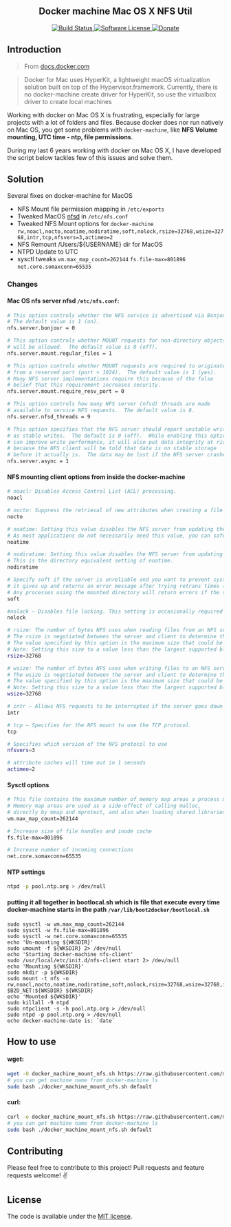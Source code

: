 
<p align="center">
  <h2 align="center">Docker machine Mac OS X NFS Util</h2>
  <p align="center">
    <a href="https://app.bitrise.io/app/108f6546a2dabcdd">
      <img src="https://app.bitrise.io/app/108f6546a2dabcdd/status.svg?token=FlpOj4XIGhpmVvJNIpfxOg&branch=master" alt="Build Status">
    </a>
    <a href="LICENSE.md">
      <img src="https://img.shields.io/badge/license-MIT-brightgreen.svg?style=flat-square" alt="Software License">
    </a>
    <a href="https://www.paypal.me/meabed">
      <img src="https://img.shields.io/badge/paypal-donate-179BD7.svg?style=flat-squares" alt="Donate">
    </a>
  </p>
</p>


## Introduction
> From [docs.docker.com](https://docs.docker.com/machine/get-started/)

> Docker for Mac uses HyperKit, a lightweight macOS virtualization solution built on top of the Hypervisor.framework.
> Currently, there is no docker-machine create driver for HyperKit, so use the virtualbox driver to create local machines
 

Working with docker on Mac OS X is frustrating, especially for large projects with a lot of folders and files.
Because docker does nor run natively on Mac OS, you get some problems with `docker-machine`, like **NFS Volume mounting, UTC time - ntp, file permissions**. 

During my last 6 years working with docker on Mac OS X, I have developed the script below tackles few of this issues and solve them.

## Solution
Several fixes on docker-machine for MacOS
- NFS Mount file permission mapping in `/etc/exports`
- Tweaked MacOS [nfsd](http://www.manpagez.com/man/5/nfs/) in `/etc/nfs.conf`
- Tweaked NFS Mount options for `docker-machine` `rw,noacl,nocto,noatime,nodiratime,soft,nolock,rsize=32768,wsize=32768,intr,tcp,nfsvers=3,actimeo=2`
- NFS Remount /Users/${USERNAME} dir for MacOS
- NTPD Update to UTC
- sysctl tweaks `vm.max_map_count=262144` `fs.file-max=801896` `net.core.somaxconn=65535`

### Changes

#### Mac OS nfs server nfsd `/etc/nfs.conf`:
```bash
# This option controls whether the NFS service is advertised via Bonjour.
# The default value is 1 (on).
nfs.server.bonjour = 0

# This option controls whether MOUNT requests for non-directory objects
# will be allowed.  The default value is 0 (off).
nfs.server.mount.regular_files = 1

# This option controls whether MOUNT requests are required to originate
# from a reserved port (port < 1024).  The default value is 1 (yes).
# Many NFS server implementations require this because of the false
# belief that this requirement increases security.
nfs.server.mount.require_resv_port = 0

# This option controls how many NFS server (nfsd) threads are made
# available to service NFS requests.  The default value is 8.
nfs.server.nfsd_threads = 9

# This option specifies that the NFS server should report unstable writes
# as stable writes.  The default is 0 (off).  While enabling this option
# can improve write performance, it will also put data integrity at risk
# because the NFS client will be told that data is on stable storage
# before it actually is.  The data may be lost if the NFS server crashes.
nfs.server.async = 1
```

#### NFS mounting client options from inside the docker-machine
```bash
# noacl: Disables Access Control List (ACL) processing.
noacl

# nocto: Suppress the retrieval of new attributes when creating a file
nocto

# noatime: Setting this value disables the NFS server from updating the inodes access time.
# As most applications do not necessarily need this value, you can safely disable this updating.
noatime

# nodiratime: Setting this value disables the NFS server from updating the directory access time. 
# This is the directory equivalent setting of noatime.
nodiratime

# Specify soft if the server is unreliable and you want to prevent systems from hanging when the server is down. When NFS tries to access a soft-mounted directory, 
# it gives up and returns an error message after trying retrans times (see the retrans option, later). 
# Any processes using the mounted directory will return errors if the server goes down.
soft

#nolock — Disables file locking. This setting is occasionally required when connecting to older NFS servers.
nolock

# rsize: The number of bytes NFS uses when reading files from an NFS server.
# The rsize is negotiated between the server and client to determine the largest block size that both can support. 
# The value specified by this option is the maximum size that could be used; however, the actual size used may be smaller. 
# Note: Setting this size to a value less than the largest supported block size will adversely affect performance.
rsize=32768

# wsize: The number of bytes NFS uses when writing files to an NFS server. 
# The wsize is negotiated between the server and client to determine the largest block size that both can support. 
# The value specified by this option is the maximum size that could be used; however, the actual size used may be smaller. 
# Note: Setting this size to a value less than the largest supported block size will adversely affect performance.
wsize=32768

# intr — Allows NFS requests to be interrupted if the server goes down or cannot be reached.
intr

# tcp — Specifies for the NFS mount to use the TCP protocol.
tcp

# Specifies which version of the NFS protocol to use
nfsvers=3

# attribute caches will time out in 1 seconds
actimeo=2

```
#### Sysctl options
```bash
# This file contains the maximum number of memory map areas a process may have.
# Memory map areas are used as a side-effect of calling malloc, 
# directly by mmap and mprotect, and also when loading shared libraries.
vm.max_map_count=262144

# Increase size of file handles and inode cache
fs.file-max=801896

# Increase number of incoming connections
net.core.somaxconn=65535
```
#### NTP settings
```bash
ntpd -p pool.ntp.org > /dev/null
```

#### putting it all together in bootlocal.sh which is file that execute every time docker-machine starts in the path `/var/lib/boot2docker/bootlocal.sh`
```
sudo sysctl -w vm.max_map_count=262144
sudo sysctl -w fs.file-max=801896
sudo sysctl -w net.core.somaxconn=65535
echo 'Un-mounting ${WKSDIR}'
sudo umount -f ${WKSDIR} 2> /dev/null
echo 'Starting docker-machine nfs-client'
sudo /usr/local/etc/init.d/nfs-client start 2> /dev/null
echo 'Mounting ${WKSDIR}'
sudo mkdir -p ${WKSDIR}
sudo mount -t nfs -o rw,noacl,nocto,noatime,nodiratime,soft,nolock,rsize=32768,wsize=32768,intr,tcp,nfsvers=3,actimeo=2 $B2D_NET:${WKSDIR} ${WKSDIR}
echo 'Mounted ${WKSDIR}'
sudo killall -9 ntpd
sudo ntpclient -s -h pool.ntp.org > /dev/null
sudo ntpd -p pool.ntp.org > /dev/null
echo docker-machine-date is: `date`

```

## How to use

#### wget:
```bash
wget -O docker_machine_mount_nfs.sh https://raw.githubusercontent.com/me-io/docker-machine-mac-nfs-mount/master/docker_machine_mount_nfs.sh
# you can get machine name from docker-machine ls
sudo bash ./docker_machine_mount_nfs.sh default 
```

#### curl:
```bash
curl -o docker_machine_mount_nfs.sh https://raw.githubusercontent.com/me-io/docker-machine-mac-nfs-mount/master/docker_machine_mount_nfs.sh
# you can get machine name from docker-machine ls
sudo bash ./docker_machine_mount_nfs.sh default
```


## Contributing

Please feel free to contribute to this project! Pull requests and feature requests welcome! :v:

## License

The code is available under the [MIT license](LICENSE.md).
